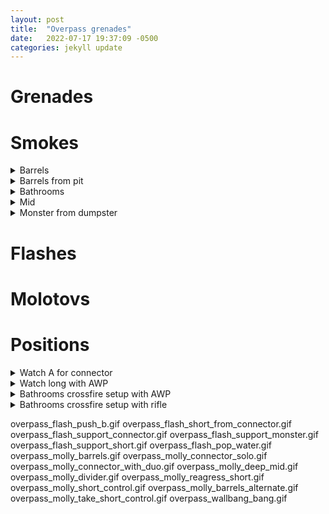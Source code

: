 ```yaml
---
layout: post
title:  "Overpass grenades"
date:   2022-07-17 19:37:09 -0500
categories: jekyll update
---
```


# Grenades

# Smokes

<details>
	<summary>Barrels</summary>
	<img src="/assets/images/cs-gifs/overpass/overpass_smoke_barrels.gif">
</details>
<details>
	<summary>Barrels from pit</summary>
	<img src="/assets/images/cs-gifs/overpass/overpass_smoke_barrels_from_pit.gif">
</details>
<details>
	<summary>Bathrooms</summary>
	<img src="/assets/images/cs-gifs/overpass/overpass_smoke_bathrooms.gif">
</details>
<details>
	<summary>Mid</summary>
	<img src="/assets/images/cs-gifs/overpass/overpass_smoke_mid.gif">
</details>
<details>
	<summary>Monster from dumpster</summary>
	<img src="/assets/images/cs-gifs/overpass/overpass_smoke_monster_from_dumpster.gif">
</details>

# Flashes


# Molotovs

# Positions

<!-- TODO: on top of vent back site angle, from voo overpass video -->

<details>
	<summary>Watch A for connector</summary>
	<img src="/assets/images/cs-gifs/overpass/overpass_position_watch_a_for_connector.gif">
</details>
<details>
	<summary>Watch long with AWP</summary>
	<img src="/assets/images/cs-gifs/overpass/overpass_position_watch_long_with_awp.gif">
</details>
<details>
	<summary>Bathrooms crossfire setup with AWP</summary>
	<img src="/assets/images/cs-gifs/overpass/overpass_position_fnatic_awp.gif">
</details>
<details>
	<summary>Bathrooms crossfire setup with rifle</summary>
	<img src="/assets/images/cs-gifs/overpass/overpass_position_fnatic_rifle.gif">
</details>


overpass_flash_push_b.gif
overpass_flash_short_from_connector.gif
overpass_flash_support_connector.gif
overpass_flash_support_monster.gif
overpass_flash_support_short.gif
overpass_flash_pop_water.gif
overpass_molly_barrels.gif
overpass_molly_connector_solo.gif
overpass_molly_connector_with_duo.gif
overpass_molly_deep_mid.gif
overpass_molly_divider.gif
overpass_molly_reagress_short.gif
overpass_molly_short_control.gif
overpass_molly_barrels_alternate.gif
overpass_molly_take_short_control.gif
overpass_wallbang_bang.gif
